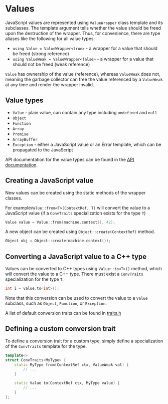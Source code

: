 # Values

JavaScript values are represented using `ValueWrapper` class template and its subclasses. The template argument tells whether the value should be
freed upon the destruction of the wrapper. Thus, for convenience, there are type aliases like the following for all value types:

- `using Value = ValueWrapper<true>` - a wrapper for a value that should be freed (strong reference)
- `using ValueWeak = ValueWrapper<false>` - a wrapper for a value that should not be freed (weak reference)

`Value` has ownership of the value (reference), whereas `ValueWeak` does not, meaning the garbage collector can free the value referenced by a `ValueWeak`
at any time and render the wrapper invalid.

## Value types
- `Value` - plain value, can contain any type including `undefined` and `null`
- `Object`
- `Function`
- `Array`
- `Promise`
- `ArrayBuffer`
- `Exception` - either a JavaScript value or an Error template, which can be propagated to the JavaScript

API documentation for the value types can be found in the [API documentation](/doxygen/values_8h/#classes).


## Creating a JavaScript value
New values can be created using the static methods of the wrapper classes.

For example`Value::from<T>(ContextRef, T)` will convert the value to a JavaScript value (if a `ConvTraits` specialization exists for the type `T`)

```cpp
Value value = Value::from(machine.context(), 42);
```

A new object can be created using `Object::create(ContextRef)` method.

```cpp
Object obj = Object::create(machine.context());
```

## Converting a JavaScript value to a C++ type
Values can be converted to C++ types using `Value::to<T>()` method, which will convert the value to a C++ type.
There must exist a `ConvTraits` specialization for the type `T`.

```cpp
int i = value.to<int>();
```

Note that this conversion can be used to convert the value to a `Value` subclass, such as `Object`, `Function`, or `Exception`.

A list of default conversion traits can be found in [traits.h](/doxygen/traits_8h)


## Defining a custom conversion trait
To define a conversion trait for a custom type, simply define a specialization of the `ConvTraits` template for the type.

```cpp
template<>
struct ConvTraits<MyType> {
    static MyType from(ContextRef ctx, ValueWeak val) {
        // ...
    }

    static Value to(ContextRef ctx, MyType value) {
        // ...
    }
};
```
